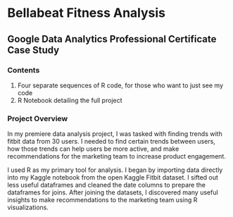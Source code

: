 # Bellabeat Fitness Analysis
## Google Data Analytics Professional Certificate Case Study

### Contents

1. Four separate sequences of R code, for those who want to just see my code
2. R Notebook detailing the full project

### Project Overview

In my premiere data analysis project, I was tasked with finding trends with fitbit data from 30 users. I needed to find certain trends between users, how those trends can help users be more active, and make recommendations for the marketing team to increase product engagement.

I used R as my primary tool for analysis. I began by importing data directly into my Kaggle notebook from the open Kaggle Fitbit dataset. I sifted out less useful dataframes and cleaned the date columns to prepare the dataframes for joins. After joining the datasets, I discovered many useful insights to make recommendations to the marketing team using R visualizations.
